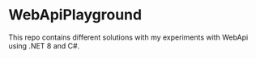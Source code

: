 # WebApiPlayground

This repo contains different solutions with my experiments with WebApi using .NET 8 and C#.

